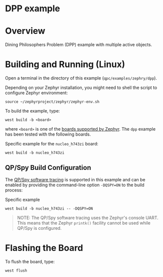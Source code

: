 # DPP example

# Overview
Dining Philosophers Problem (DPP) example with multiple
active objects.


# Building and Running (Linux)
Open a terminal in the directory of this example (`qpc/examples/zephry/dpp`).

Depending on your Zephyr installation, you might need to shell the script
to configure Zephyr environment:

```
source ~/zephyrproject/zephyr/zephyr-env.sh
```

To build the example, type:
```
west build -b <board>
```
where `<board>` is one of the
[boards supported by Zephyr](https://docs.zephyrproject.org/latest/boards/index.html).
The `dpp` example has been tested with the following boards.

Specific example for the `nucleo_h743zi` board:

```
west build -b nucleo_h743zi
```

## QP/Spy Build Configuration
The [QP/Spy software tracing](https://www.state-machine.com/qtools/qpspy.html)
is supported in this example and can be enabled by providing the command-line
option `-DQSPY=ON` to the build process:

Specific example
```
west build -b nucleo_h743zi -- -DQSPY=ON
```

> NOTE: The QP/Spy software tracing uses the Zephyr's console UART.
This means that the Zephyr `printk()` facility cannot be used while
QP/Spy is configured.


# Flashing the Board
To flush the board, type:
```
west flush
```

